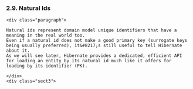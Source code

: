   ### 2.9. Natural Ids

    <div class="paragraph">

    Natural ids represent domain model unique identifiers that have a meaning in the real world too.
    Even if a natural id does not make a good primary key (surrogate keys being usually preferred), it&#8217;s still useful to tell Hibernate about it.
    As we will see later, Hibernate provides a dedicated, efficient API for loading an entity by its natural id much like it offers for loading by its identifier (PK).

    </div>
    <div class="sect3">